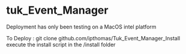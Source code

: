 # tuk_Event_Manager

Deployment has only been testing on a MacOS intel platform

To Deploy : 
    git clone github.com/ipthomas/Tuk_Event_Manager_Install
    execute the install script in the /install folder

